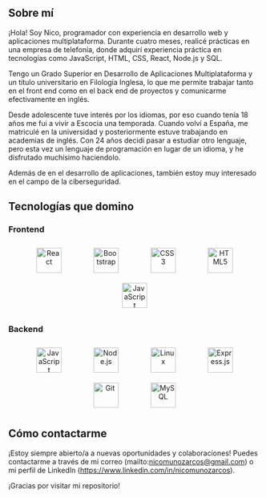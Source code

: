 
## Sobre mí

¡Hola! Soy Nico, programador con experiencia en desarrollo web y aplicaciones multiplataforma. Durante cuatro meses, realicé prácticas en una empresa de telefonía, donde adquirí experiencia práctica en tecnologías como JavaScript, HTML, CSS, React, Node.js y SQL.

Tengo un Grado Superior en Desarrollo de Aplicaciones Multiplataforma y un título universitario en Filología Inglesa, lo que me permite trabajar tanto en el front end como en el back end de proyectos y comunicarme efectivamente en inglés.

Desde adolescente tuve interés por los idiomas, por eso cuando tenía 18 años me fui a vivir a Escocia una temporada. Cuando volví a España, me matriculé en la universidad y posteriormente estuve trabajando en academias de inglés. Con 24 años decidí pasar a estudiar otro lenguaje, pero esta vez un lenguaje de programación en lugar de un idioma, y he disfrutado muchísimo haciendolo.

Además de en el desarrollo de aplicaciones, también estoy muy interesado en el campo de la ciberseguridad.

## Tecnologías que domino

### Frontend

<div align="center">  
<a href="https://reactjs.org/" target="_blank"><img style="margin: 10px 30px" src="https://profilinator.rishav.dev/skills-assets/react-original-wordmark.svg" alt="React" height="50" /></a>  
<a href="https://getbootstrap.com/docs/3.4/javascript/" target="_blank"><img style="margin: 10px 30px" src="https://profilinator.rishav.dev/skills-assets/bootstrap-plain.svg" alt="Bootstrap" height="50" /></a>  
<a href="https://www.w3schools.com/css/" target="_blank"><img style="margin: 10px 30px" src="https://profilinator.rishav.dev/skills-assets/css3-original-wordmark.svg" alt="CSS3" height="50" /></a>  
<a href="https://en.wikipedia.org/wiki/HTML5" target="_blank"><img style="margin: 10px 30px" src="https://profilinator.rishav.dev/skills-assets/html5-original-wordmark.svg" alt="HTML5" height="50" /></a>  
<a href="https://www.javascript.com/" target="_blank"><img style="margin: 10px 30px" src="https://profilinator.rishav.dev/skills-assets/javascript-original.svg" alt="JavaScript" height="50" /></a>  
</div>

</td><td valign="top" width="50%">

### Backend

<div align="center">  
<a href="https://www.javascript.com/" target="_blank"><img style="margin: 10px 30px" src="https://profilinator.rishav.dev/skills-assets/javascript-original.svg" alt="JavaScript" height="50" /></a>  
<a href="https://nodejs.org/" target="_blank"><img style="margin: 10px 30px" src="https://profilinator.rishav.dev/skills-assets/nodejs-original-wordmark.svg" alt="Node.js" height="50" /></a>  
<a href="https://www.linux.org/" target="_blank"><img style="margin: 10px 30px" src="https://profilinator.rishav.dev/skills-assets/linux-original.svg" alt="Linux" height="50" /></a>  
<a href="https://expressjs.com/" target="_blank"><img style="margin: 10px 30px" src="https://profilinator.rishav.dev/skills-assets/express-original-wordmark.svg" alt="Express.js" height="50" /></a>  
<a href="https://github.com/" target="_blank"><img style="margin: 10px 30px" src="https://profilinator.rishav.dev/skills-assets/git-scm-icon.svg" alt="Git" height="50" /></a>  
<a href="https://www.mysql.com/" target="_blank"><img style="margin: 10px 30px" src="https://profilinator.rishav.dev/skills-assets/mysql-original-wordmark.svg" alt="MySQL" height="50" /></a>  
</div>

</td><td valign="top" width="50%">

## Cómo contactarme

¡Estoy siempre abierto/a a nuevas oportunidades y colaboraciones! Puedes contactarme a través de mi correo (mailto:nicomunozarcos@gmail.com) o mi perfil de LinkedIn (https://www.linkedin.com/in/nicomunozarcos).

¡Gracias por visitar mi repositorio!

